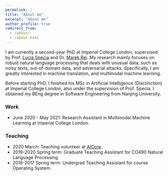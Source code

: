 ```yaml
---
permalink: /
title: "About me"
excerpt: "About me"
author_profile: true
redirect_from: 
  - /about/
  - /about.html
---
```

I am currently a second-year PhD at Imperial College London, supervised by Prof. [Lucia Specia](https://www.imperial.ac.uk/people/l.specia) and Dr. [Marek Rei](https://www.marekrei.com/). My research mainly focuses on robust natural language processing that deals with unusual data, such as noisy texts, out-of-domain data, and adversarial attacks. Specifically, I am greatly interested in machine translation, and multimodal machine learning.

Before starting PhD, I finished his MSc in Artificial Intelligence (Disctinction) at Imperial College London, also under the supervision of Prof. Specia. I obtained my BEng degree in Software Engineering from Nanjing University.

### Work
- June 2020 - May 2021: Research Assistant in Multimodal Machine Learning at Imperial College London.

### Teaching
- 2020 March: Teaching volunteer at [AICore](https://www.theaicore.com/).
- 2019-2020 Spring term: Graduate Teaching Assistant for CO490 Natural Language Processing.
- 2016-2017 Spring term: Undergrad Teaching Assistant for course Operating System.